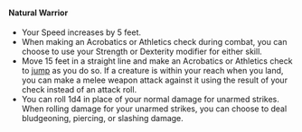 #### Natural Warrior

- Your Speed increases by 5 feet.
- When making an Acrobatics or Athletics check during combat, you can choose to use your Strength or Dexterity modifier for either skill.
- Move 15 feet in a straight line and make an Acrobatics or Athletics check to [jump](#Exploration_Movement_jumping) as you do so.
  If a creature is within your reach when you land, you can make a melee weapon attack against it using the result of your check instead of an attack roll.
- You can roll 1d4 in place of your normal damage for unarmed strikes.
  When rolling damage for your unarmed strikes, you can choose to deal bludgeoning, piercing, or slashing damage.
